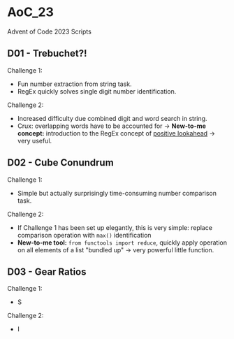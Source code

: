 # AoC_23
Advent of Code 2023 Scripts

## D01 - Trebuchet?!
Challenge 1:
- Fun number extraction from string task.
- RegEx quickly solves single digit number identification.

Challenge 2:
- Increased difficulty due combined digit and word search in string.
- Crux: overlapping words have to be accounted for -> **New-to-me concept:** introduction to the RegEx concept of [positive lookahead](https://www.regextutorial.org/positive-and-negative-lookahead-assertions.php#:~:text=Positive%20lookahead%3A,it%20simply%20rejects%20that%20match.) -> very useful.


## D02 - Cube Conundrum
Challenge 1:
- Simple but actually surprisingly time-consuming number comparison task.

Challenge 2:
- If Challenge 1 has been set up elegantly, this is very simple: replace comparison operation with `max()` identification
- **New-to-me tool:** `from functools import reduce`, quickly apply operation on all elements of a list "bundled up" -> very powerful little function.


## D03 - Gear Ratios
Challenge 1:
- S

Challenge 2:
- I
